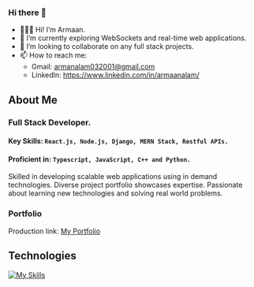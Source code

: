 ### Hi there 👋

- 👨🏼‍🎓 Hi! I’m Armaan.
- 🌱 I’m currently exploring WebSockets and real-time web applications.
- 👯 I’m looking to collaborate on any full stack projects.
- 📫 How to reach me:
  - Gmail: armanalam032001@gmail.com
  - LinkedIn: https://www.linkedin.com/in/armaanalam/
## About Me
### Full Stack Developer.
#### Key Skills: ```React.js, Node.js, Django, MERN Stack, Restful APIs.``` 
#### Proficient in: ```Typescript, JavaScript, C++ and Python.```
Skilled in developing scalable web applications using in demand technologies. Diverse project portfolio showcases expertise. Passionate about learning new technologies and solving real world problems.

### Portfolio
Production link: [My Portfolio](https://armaanalam.vercel.app)

## Technologies
[![My Skills](https://skillicons.dev/icons?i=react,nodejs,mongodb,django,typescript,javascript,cpp,python,html,css,tensorflow&theme=dark)]()

<!--
**armanalam03/armanalam03** is a ✨ _special_ ✨ repository because its `README.md` (this file) appears on your GitHub profile.

Here are some ideas to get you started:

- 🔭 I’m currently working on ...
- 🌱 I’m currently learning ...
- 👯 I’m looking to collaborate on ...
- 🤔 I’m looking for help with ...
- 💬 Ask me about ...
- 📫 How to reach me: ...
- 😄 Pronouns: ...
- ⚡ Fun fact: ...
-->
